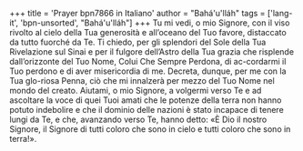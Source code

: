 +++
title = 'Prayer bpn7866 in Italiano'
author = "Bahá'u'lláh"
tags = ['lang-it', 'bpn-unsorted', "Bahá'u'lláh"]
+++
Tu mi vedi, o mio Signore, con il viso rivolto al cielo della Tua generosità e all’oceano del Tuo favore, distaccato da tutto fuorché da Te. Ti chiedo, per gli splendori del Sole della Tua Rivelazione sul Sinai e per il fulgore dell’Astro della Tua grazia che risplende dall’orizzonte del Tuo Nome, Colui Che Sempre Perdona, di ac-cordarmi il Tuo perdono e di aver misericordia di me. Decreta, dunque, per me con la Tua glo-riosa Penna, ciò che mi innalzerà per mezzo del Tuo Nome nel mondo del creato. Aiutami, o mio Signore, a volgermi verso Te e ad ascoltare la voce di quei Tuoi amati che le potenze della terra non hanno potuto indebolire e che il dominio delle nazioni è stato incapace di tenere lungi da Te, e che, avanzando verso Te, hanno detto: «È Dio il nostro Signore, il Signore di tutti coloro che sono in cielo e tutti coloro che sono in terra!».
